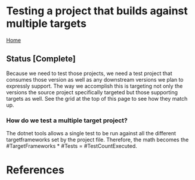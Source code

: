 ﻿# Testing a project that builds against multiple targets

[Home](README.md)

## Status [Complete]

Because we need to test those projects, we need a test project that consumes those version as well as any downstream versions we plan to expressly support.  The way we accomplish this is targeting not only the versions the source project specifically targeted but those supporting targets as well. See the grid at the top of this page to see how they match up.

### How do we test a multiple target project?

The dotnet tools allows a single test to be run against all the different targetframeworks set by the project file.  Therefore, the math becomes the #TargetFrameworks * #Tests = #TestCountExecuted.

# References

